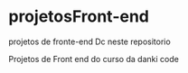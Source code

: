 # projetosFront-end
projetos de fronte-end Dc neste repositorio 

Projetos de Front  end  do curso da danki code
